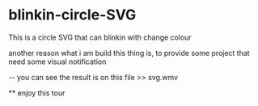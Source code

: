 # blinkin-circle-SVG
This is a circle SVG that can blinkin with change colour

another reason what i am build this thing is, to provide some project that need some visual notification

-- you can see the result is on this file >> svg.wmv

** enjoy this tour

